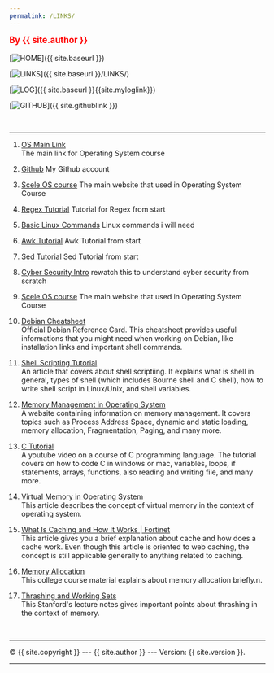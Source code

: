 ```yaml
---
permalink: /LINKS/
---
```

<span style="color:red; font-weight:bold; font-size:larger;">By {{ site.author }}</span>
<br><br>
[![HOME](https://img.shields.io/badge/-HOME-C6DBDA?style=for-the-badge&logoColor=green)]({{ site.baseurl }})  

[![LINKS](https://img.shields.io/badge/-LINKS-55CBCD?style=for-the-badge&logoColor=white)]({{ site.baseurl }}/LINKS/)

[![LOG](https://img.shields.io/badge/-LOG-5778A9?style=for-the-badge&logoColor=white)]({{ site.baseurl }}{{site.myloglink}})

[![GITHUB](https://img.shields.io/badge/GitHub-100000?style=for-the-badge&logo=github&logoColor=white)]({{ site.githublink }})

<br>
<hr>

1. [OS Main Link](https://os.vlsm.org/)<br>
The main link for Operating System course

2. [Github](https://github.com/)
My Github account

3. [Scele OS course](https://scele.cs.ui.ac.id/course/view.php?id=3398)
The main website that used in Operating System Course

4. [Regex Tutorial](https://youtu.be/bgBWp9EIlMM)
Tutorial for Regex from start

5. [Basic Linux Commands](https://linuxopsys.com/topics/basic-linux-commands)
Linux commands i will need

6. [Awk Tutorial](https://www.tutorialspoint.com/awk/index.htm)
Awk Tutorial from start

7. [Sed Tutorial](https://vds-admin.ru/sed-and-awk-101-hacks)
Sed Tutorial from start

8. [Cyber Security Intro](https://youtu.be/rcDO8km6R6c)
rewatch this to understand cyber security from scratch

9. [Scele OS course](https://scele.cs.ui.ac.id/course/view.php?id=3398)
The main website that used in Operating System Course

10. [Debian Cheatsheet](https://www.debian.org/doc/manuals/refcard/refcard.en.pdf)<br>
Official Debian Reference Card. 
This cheatsheet provides useful informations that you might need when working on Debian, 
like installation links and important shell commands.

11. [Shell Scripting Tutorial](https://www.guru99.com/introduction-to-shell-scripting.html)<br>
An article that covers about shell scriptiing. It explains what is shell in general, types of shell (which includes Bourne shell and C shell), how to write shell script in Linux/Unix, and shell variables.

12. [Memory Management in Operating System](https://www.tutorialspoint.com/operating_system/os_memory_management.htm)<br>
A website containing information on memory management. It covers topics such as Process Address Space, dynamic and static loading, memory allocation, Fragmentation, Paging, and many more. 

13. [C Tutorial](https://www.youtube.com/watch?v=KJgsSFOSQv0)<br>
A youtube video on a course of C programming language. The tutorial covers on how to code C in windows or mac, variables, loops, if statements, arrays, functions, also reading and writing file, and many more.

14. [Virtual Memory in Operating System](https://www.geeksforgeeks.org/virtual-memory-in-operating-system/)<br>
This article describes the concept of virtual memory in the context of operating system.

15. [What Is Caching and How It Works | Fortinet](https://www.fortinet.com/resources/cyberglossary/what-is-caching)<br>
This article gives you a brief explanation about cache and how does a cache work.
Even though this article is oriented to web caching, the concept is still applicable generally to anything related to caching.

16. [Memory Allocation](https://www.cs.uah.edu/~rcoleman/Common/C_Reference/MemoryAlloc.html)<br>
This college course material explains about memory allocation briefly.n.

17. [Thrashing and Working Sets](https://web.stanford.edu/~ouster/cgi-bin/cs140-winter12/lecture.php?topic=thrashing)<br>
This Stanford's lecture notes gives important points about thrashing in the context of memory.

<br>
<hr>
&copy; {{ site.copyright }} --- {{ site.author }} --- Version: {{ site.version }}.
<hr>
<br>
